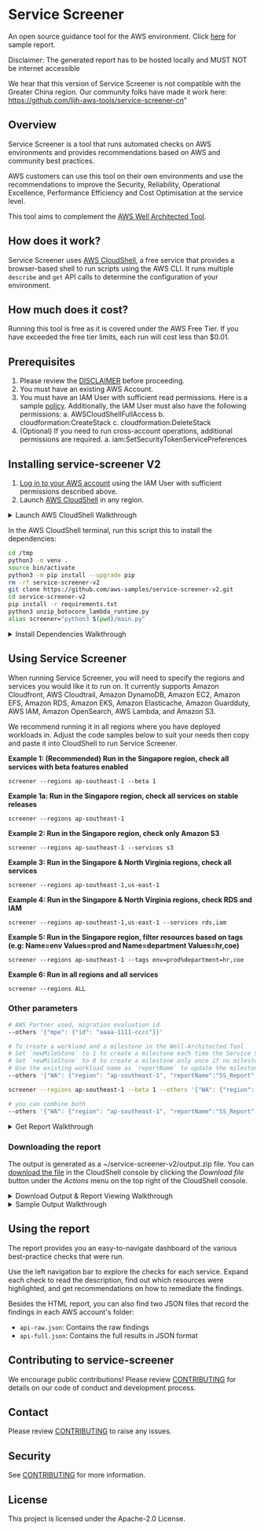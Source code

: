 # Service Screener

An open source guidance tool for the AWS environment. Click [here](https://dev.d11el1twchxpia.amplifyapp.com/769655955296/index.html) for sample report.

Disclaimer: The generated report has to be hosted locally and MUST NOT be internet accessible

We hear that this version of Service Screener is not compatible with the Greater China region. Our community folks have made it work here: https://github.com/lijh-aws-tools/service-screener-cn"

## Overview
Service Screener is a tool that runs automated checks on AWS environments and provides recommendations based on AWS and community best practices. 

AWS customers can use this tool on their own environments and use the recommendations to improve the Security, Reliability, Operational Excellence, Performance Efficiency and Cost Optimisation at the service level. 

This tool aims to complement the [AWS Well Architected Tool](https://aws.amazon.com/well-architected-tool/). 

## How does it work?
Service Screener uses [AWS CloudShell](https://aws.amazon.com/cloudshell/), a free service that provides a browser-based shell to run scripts using the AWS CLI. It runs multiple `describe` and `get` API calls to determine the configuration of your environment.

## How much does it cost?
Running this tool is free as it is covered under the AWS Free Tier. If you have exceeded the free tier limits, each run will cost less than $0.01.

## Prerequisites
1. Please review the [DISCLAIMER](./DISCLAIMER.md) before proceeding. 
2. You must have an existing AWS Account.
3. You must have an IAM User with sufficient read permissions. Here is a sample [policy](https://docs.aws.amazon.com/aws-managed-policy/latest/reference/ReadOnlyAccess.html). Additionally, the IAM User must also have the following permissions:
   a. AWSCloudShellFullAccess
   b. cloudformation:CreateStack
   c. cloudformation:DeleteStack
4. (Optional) If you need to run cross-account operations, additional permissions are required.
   a. iam:SetSecurityTokenServicePreferences

## Installing service-screener V2
1. [Log in to your AWS account](https://docs.aws.amazon.com/cloudshell/latest/userguide/getting-started.html#start-session) using the IAM User with sufficient permissions described above. 
2. Launch [AWS CloudShell](https://docs.aws.amazon.com/cloudshell/latest/userguide/getting-started.html#launch-region-shell) in any region. 

<details>
<summary>Launch AWS CloudShell Walkthrough</summary>
   
![Launch AWS CloudShell](https://d39bs20xyg7k53.cloudfront.net/services-screener/p1-cloudshell.gif)
</details>

In the AWS CloudShell terminal, run this script this to install the dependencies:
```bash
cd /tmp
python3 -m venv .
source bin/activate
python3 -m pip install --upgrade pip
rm -rf service-screener-v2
git clone https://github.com/aws-samples/service-screener-v2.git
cd service-screener-v2
pip install -r requirements.txt
python3 unzip_botocore_lambda_runtime.py
alias screener="python3 $(pwd)/main.py"

```
<details>
<summary>Install Dependencies Walkthrough</summary>
   
![Install dependencies](https://d39bs20xyg7k53.cloudfront.net/services-screener/p2-dependencies.gif)
</details>

## Using Service Screener
When running Service Screener, you will need to specify the regions and services you would like it to run on. It currently supports Amazon Cloudfront, AWS Cloudtrail, Amazon DynamoDB, Amazon EC2, Amazon EFS, Amazon RDS, Amazon EKS, Amazon Elasticache, Amazon Guardduty, AWS IAM, Amazon OpenSearch, AWS Lambda, and Amazon S3.

We recommend running it in all regions where you have deployed workloads in. Adjust the code samples below to suit your needs then copy and paste it into CloudShell to run Service Screener. 

**Example 1: (Recommended) Run in the Singapore region, check all services with beta features enabled**
```
screener --regions ap-southeast-1 --beta 1
```

**Example 1a: Run in the Singapore region, check all services on stable releases**
```
screener --regions ap-southeast-1
```

**Example 2: Run in the Singapore region, check only Amazon S3**
```
screener --regions ap-southeast-1 --services s3
```

**Example 3: Run in the Singapore & North Virginia regions, check all services**
```
screener --regions ap-southeast-1,us-east-1
```

**Example 4: Run in the Singapore & North Virginia regions, check RDS and IAM**
```
screener --regions ap-southeast-1,us-east-1 --services rds,iam
```

**Example 5: Run in the Singapore region, filter resources based on tags (e.g: Name=env Values=prod and Name=department Values=hr,coe)**
```
screener --regions ap-southeast-1 --tags env=prod%department=hr,coe
```

**Example 6: Run in all regions and all services**
```
screener --regions ALL
```


### Other parameters
```bash
# AWS Partner used, migration evaluation id
--others '{"mpe": {"id": "aaaa-1111-cccc"}}'

# To create a workload and a milestone in the Well-Architected Tool
# Set `newMileStone` to 1 to create a milestone each time the Service Screener is run. (Recommended)
# Set `newMileStone` to 0 to create a milestone only once if no milestone has been created.
# Use the existing workload name as `reportName` to update the milestone and track improvements.
--others '{"WA": {"region": "ap-southeast-1", "reportName":"SS_Report", "newMileStone":1}}'

screener --regions ap-southeast-1 --beta 1 --others '{"WA": {"region": "ap-southeast-1", "reportName":"SS_Report", "newMileStone":1}}'

# you can combine both
--others '{"WA": {"region": "ap-southeast-1", "reportName":"SS_Report", "newMileStone":1}, "mpe": {"id": "aaaa-1111-cccc"}}'
```
<details>
<summary>Get Report Walkthrough</summary>
   
![Get Report](https://d39bs20xyg7k53.cloudfront.net/services-screener/p3-getreport.gif)
</details>

### Downloading the report
The output is generated as a ~/service-screener-v2/output.zip file. 
You can [download the file](https://docs.aws.amazon.com/cloudshell/latest/userguide/working-with-cloudshell.html#files-storage) in the CloudShell console by clicking the *Download file* button under the *Actions* menu on the top right of the CloudShell console. 

<details>
<summary>Download Output & Report Viewing Walkthrough</summary>
   
![Download Output](https://d39bs20xyg7k53.cloudfront.net/services-screener/p4-outputzip.gif)

Once downloaded, unzip the file and open 'index.html' in your browser. You should see a page like this:

![front page](https://d39bs20xyg7k53.cloudfront.net/services-screener/service-screener.jpg?v1)

Ensure that you can see the service(s) run on listed on the left pane.
You can navigate to the service(s) listed to see detailed findings on each service. 
</details>

<details>
<summary>Sample Output Walkthrough</summary>
   
![Sample Output](https://d39bs20xyg7k53.cloudfront.net/services-screener/p5-sample.gif)
</details>

## Using the report 
The report provides you an easy-to-navigate dashboard of the various best-practice checks that were run. 

Use the left navigation bar to explore the checks for each service. Expand each check to read the description, find out which resources were highlighted, and get recommendations on how to remediate the findings.  

Besides the HTML report, you can also find two JSON files that record the findings in each AWS account's folder:

- `api-raw.json`: Contains the raw findings
- `api-full.json`: Contains the full results in JSON format

## Contributing to service-screener
We encourage public contributions! Please review [CONTRIBUTING](./CONTRIBUTING.md) for details on our code of conduct and development process.

## Contact
Please review [CONTRIBUTING](./CONTRIBUTING.md) to raise any issues. 

## Security
See [CONTRIBUTING](CONTRIBUTING.md#security-issue-notifications) for more information.

## License
This project is licensed under the Apache-2.0 License.

